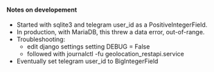 #### Notes on developement
* Started with sqlite3 and telegram user_id as a PositiveIntegerField.
* In production, with MariaDB, this threw a data error, out-of-range.
* Troubleshooting:
    * edit django settings setting DEBUG = False
    * followed with journalctl -fu geolocation_restapi.service
* Eventually set telegram user_id to BigIntegerField
